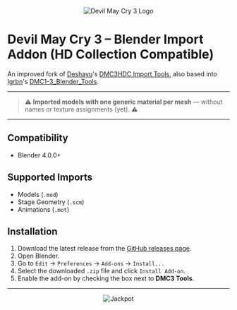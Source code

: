 <p align="center">
  <img src="https://cdn2.steamgriddb.com/logo_thumb/6da37dd3139aa4d9aa55b8d237ec5d4a.png" alt="Devil May Cry 3 Logo" />
</p>

# Devil May Cry 3 – Blender Import Addon (HD Collection Compatible)

An improved fork of [Deshayu](https://github.com/deshayu)'s [DMC3HDC Import Tools](https://github.com/deshayu/DMC3HDC-Import-Tools), also based into [Igrbn](https://github.com/igrbn)'s [DMC1-3_Blender_Tools](https://github.com/igrbn/DMC1-3_Blender_Tools).

---

> ⚠️ **Imported models with one generic material per mesh** — without names or texture assignments (yet). ⚠️

---

## Compatibility
* Blender 4.0.0+

## Supported Imports
- Models (`.mod`)
- Stage Geometry (`.scm`)
- Animations (`.mot`)

## Installation

1. Download the latest release from the [GitHub releases page](https://github.com/HansLichtner/DMC3-HDC-Import-Tools/releases).
2. Open Blender.
3. Go to `Edit` → `Preferences` → `Add-ons` → `Install...`
4. Select the downloaded `.zip` file and click `Install Add-on`.
5. Enable the add-on by checking the box next to **DMC3 Tools**.

---
  
<p align="center">
  <img src="https://i.pinimg.com/originals/4e/f0/6f/4ef06fcb5210e7aae2a3b116dbb34f9b.gif" alt="Jackpot" />
</p>
